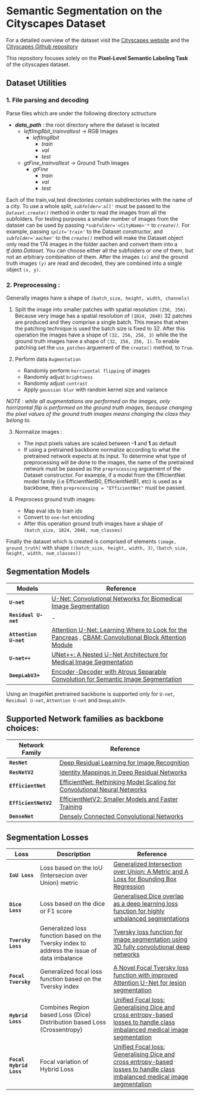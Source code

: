 # **Semantic Segmentation on the Cityscapes Dataset**

For a detailed overview of the dataset visit the [Cityscapes website](https://www.cityscapes-dataset.com/) and the [Cityscapes Github repository](https://github.com/mcordts/cityscapesScripts) 

This repository focuses solely on the **Pixel-Level Semantic Labeling Task** of the cityscapes dataset.

## Dataset Utilities
### 1. File parsing and decoding
Parse files which are under the following directory sctructure
- ***data_path*** : the root directory where the dataset is located
    - *leftImg8bit_trainvaltest* -> RGB Images
        - *leftImg8bit*
            - *train*
            - *val*
            - *test*
    - *gtFine_trainvaltest* -> Ground Truth Images
        - *gtFine*
            - *train*
            - *val*
            - *test*

Each of the train,val,test directories contain subdirectories with the name of a city. To use a whole split, *`subfolder='all'`* must be passed to the *`Dataset.create()`* method in order to read the images from all the subfolders. For testing purposes a smaller number of images from the dataset can be used by passing `*subfolder='<CityName>'*` to *`create()`*. For example, passing *`split='train'`* to the Dataset constructor, and *`subfolder='aachen'`* to the *`create()`* method will make the Dataset object only read the 174 images in the folder aachen and convert them into a *tf.data.Dataset*. You can choose either all the subfolders or one of them, but not an arbitrary combination of them. After the images `(x)` and the ground truth images `(y)` are read and decoded, they are combined into a single object `(x, y)`.

### 2. Preprocessing :
Generally images have a shape of `(batch_size, height, width, channels)`

1. Split the image into smaller patches with spatial resolution `(256, 256)`. Because very image has a spatial resolution of `(1024, 2048)` 32 patches are produced and they comprise a single batch. This means that when the patching technique is used the batch size is fixed to 32. After this operation the images have a shape of `(32, 256, 256, 3)` while the the ground truth images have a shape of `(32, 256, 256, 1)`. To enable patching set the `use_patches` arguement of the `create()` method, to `True`.

2. Perform data `Augmentation`
   - Randomly perform `horrizontal flipping` of images
   - Randomly adjust `brightness`
   - Randomly adjust `contrast`
   - Apply `gaussian blur` with random kernel size and variance

*NOTE : while all augmentations are performed on the images, only horrizontal flip is performed on the ground truth images, because changing the pixel values of the ground truth images means changing the class they belong to.*

3. Normalize images : 
   - The input pixels values are scaled between **-1** and **1** as default
   - If using a pretrained backbone normalize according to what the pretrained network expects at its input. To determine what type of preprocessing will be done to the images, the name of the pretrained network must be passed as the `preprocessing` arguement of the Dataset constructor. For example, if a model from the EfficientNet model family (i.e EfficientNetB0, EfficientNetB1, etc) is used as a backbone, then `preprocessing = "EfficientNet"` must be passed.

4. Preprocess ground truth images:
   - Map eval ids to train ids
   - Convert to `one-hot` encoding
   - After this operation ground truth images have a shape of `(batch_size, 1024, 2048, num_classes)`
  
  Finally the dataset which is created is comprised of elements `(image, ground_truth)` with shape `((batch_size, height, width, 3)`, `(batch_size, height, width, num_classes))`

## **Segmentation Models**

| Models                    | Reference
| ---------------------     | --------------------
| **`U-net`**               | [U-Net: Convolutional Networks for Biomedical Image Segmentation](https://arxiv.org/abs/1505.04597) |
| **`Residual U-net`**      | -
| **`Attention U-net`**     | [Attention U-Net: Learning Where to Look for the Pancreas](https://arxiv.org/abs/1804.03999) , [CBAM: Convolutional Block Attention Module](https://arxiv.org/abs/1807.06521) |
| **`U-net++`**             | [UNet++: A Nested U-Net Architecture for Medical Image Segmentation](https://arxiv.org/abs/1807.10165) |
| **`DeepLabV3+`**          | [Encoder-Decoder with Atrous Separable Convolution for Semantic Image Segmentation](https://arxiv.org/abs/1802.02611) |

Using an ImageNet pretrained backbone is supported only for `U-net`, `Residual U-net`, `Attention U-net` and `DeepLabV3+`.

## Supported Network families as backbone choices:
| Network Family            |  Reference  |
| -----------               | ----------- |
| **`ResNet`**              | [Deep Residual Learning for Image Recognition](https://arxiv.org/abs/1512.03385) |
| **`ResNetV2`**            | [Identity Mappings in Deep Residual Networks](https://arxiv.org/abs/1603.05027) |
| **`EfficientNet`**        | [EfficientNet: Rethinking Model Scaling for Convolutional Neural Networks](https://arxiv.org/abs/1905.11946) |
| **`EfficientNetV2`**      | [EfficientNetV2: Smaller Models and Faster Training](https://arxiv.org/abs/2104.00298) |
| **`DenseNet`**            | [Densely Connected Convolutional Networks](https://arxiv.org/abs/1608.06993) |

## **Segmentation Losses**
| Loss                          | Description | Reference  |
| -----------                   | ----------- | ----------- |
| **`IoU Loss`**                | Loss based on the IoU (Intersecion over Union) metric | [Generalized Intersection over Union: A Metric and A Loss for Bounding Box Regression](https://arxiv.org/abs/1902.09630) |
| **`Dice Loss`**               | Loss based on the dice or F1 score | [Generalised Dice overlap as a deep learning loss function for highly unbalanced segmentations](https://arxiv.org/abs/1707.03237) |
| **`Tversky Loss`**            | Generalized loss function based on the Tversky index to address the issue of data imbalance | [Tversky loss function for image segmentation using 3D fully convolutional deep networks](https://arxiv.org/abs/1706.05721) |
| **`Focal Tversky`**           | Generalized focal loss function based on the Tversky index | [A Novel Focal Tversky loss function with improved Attention U-Net for lesion segmentation](https://arxiv.org/abs/1810.07842) |
| **`Hybrid Loss`**             | Combines Region based Loss (Dice) Distribution based Loss (Crossentropy) | [Unified Focal loss: Generalising Dice and cross entropy-based losses to handle class imbalanced medical image segmentation](https://www.sciencedirect.com/science/article/pii/S0895611121001750) |
| **`Focal Hybrid Loss`**       | Focal variation of Hybrid Loss | [Unified Focal loss: Generalising Dice and cross entropy-based losses to handle class imbalanced medical image segmentation](https://www.sciencedirect.com/science/article/pii/S0895611121001750) |